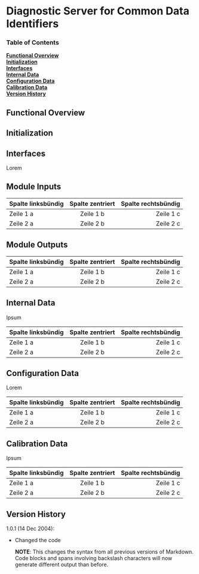 Diagnostic Server for Common Data Identifiers
========


### Table of Contents
**[Functional Overview](#Functional-Overview)**<br>
**[Initialization](#Initialization)**<br>
**[Interfaces](#Interfaces)**<br>
**[Internal Data](#Internal-Data)**<br>
**[Configuration Data](#Configuration-Data)**<br>
**[Calibration Data](#Calibration-Data)**<br>
**[Version History](#Version-History)**<br>

Functional Overview
------------


Initialization
-----------------------------



Interfaces
-----------------------------

Lorem

## Module Inputs

| Spalte linksbündig | Spalte zentriert | Spalte rechtsbündig |
| :---               | :--:             | ---:                |
| Zeile 1 a          | Zeile 1 b        | Zeile 1 c           |
| Zeile 2 a          | Zeile 2 b        | Zeile 2 c           |

## Module Outputs

| Spalte linksbündig | Spalte zentriert | Spalte rechtsbündig |
| :---               | :--:             | ---:                |
| Zeile 1 a          | Zeile 1 b        | Zeile 1 c           |
| Zeile 2 a          | Zeile 2 b        | Zeile 2 c           |


Internal Data
-----------------------------


Ipsum

| Spalte linksbündig | Spalte zentriert | Spalte rechtsbündig |
| :---               | :--:             | ---:                |
| Zeile 1 a          | Zeile 1 b        | Zeile 1 c           |
| Zeile 2 a          | Zeile 2 b        | Zeile 2 c           |


Configuration Data
-----------------------------

Lorem

| Spalte linksbündig | Spalte zentriert | Spalte rechtsbündig |
| :---               | :--:             | ---:                |
| Zeile 1 a          | Zeile 1 b        | Zeile 1 c           |
| Zeile 2 a          | Zeile 2 b        | Zeile 2 c           |


Calibration Data
-----------------------------

Ipsum

| Spalte linksbündig | Spalte zentriert | Spalte rechtsbündig |
| :---               | :--:             | ---:                |
| Zeile 1 a          | Zeile 1 b        | Zeile 1 c           |
| Zeile 2 a          | Zeile 2 b        | Zeile 2 c           |

Version History
---------------

1.0.1 (14 Dec 2004):

+	Changed the code 

	**NOTE**: This changes the syntax from all previous versions of
	Markdown. Code blocks and spans involving backslash characters
	will now generate different output than before.